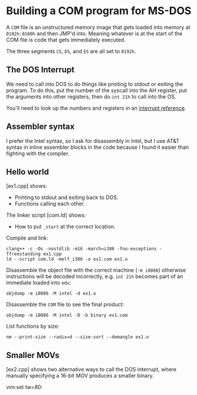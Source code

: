 # Building a COM program for MS-DOS

A `COM` file is an unstructured memory image that gets loaded into memory at
`0192h:0100h` and then JMP'd into.  Meaning whatever is at the start of the COM
file is code that gets immediately executed.

The three segments `CS`, `DS`, and `ES` are all set to `0192h`.

## The DOS Interrupt

We need to call into DOS to do things like printing to stdout or exiting the
program. To do this, put the number of the syscall into the AH register, put the
arguments into other registers, then do `int 21h` to call into the OS.

You'll need to look up the numbers and registers in an [interrupt
reference](https://www.ctyme.com/intr/int-21.htm).

## Assembler syntax

I prefer the Intel syntax, so I ask for disassembly in Intel, but I use AT&T
syntax in inline assembler blocks in the code because I found it easier than
fighting with the compiler.

## Hello world

[ex1.cpp] shows:
  * Printing to stdout and exiting back to DOS.
  * Functions calling each other.

The linker script [com.ld] shows:
  * How to put `_start` at the correct location.

Compile and link:

```shell
clang++ -c -Os -nostdlib -m16 -march=i386 -fno-exceptions -ffreestanding ex1.cpp
ld --script com.ld -melf_i386 -o ex1.com ex1.o
```

Disassemble the object file with the correct machine (`-m i8086`) otherwise
instructions will be decoded incorrectly, e.g. `int 21h` becomes part of an
immediate loaded into `edx`:

```shell
objdump -m i8086 -M intel -d ex1.o
```

Disassemble the `COM` file to see the final product:

```shell
objdump -m i8086 -M intel -D -b binary ex1.com
```

List functions by size:

```shell
nm --print-size --radix=d --size-sort --demangle ex1.o
```

## Smaller MOVs

[ex2.cpp] shows two alternative ways to call the DOS interrupt, where manually
specifying a 16-bit MOV produces a smaller binary.

vim:set tw=80:
